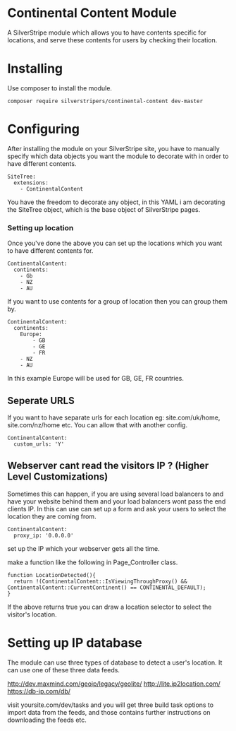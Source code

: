 # Continental Content Module

A SilverStripe module which allows you to have contents specific for locations, and serve these contents for users by checking their location. 

# Installing 

Use composer to install the module. 

`composer require silverstripers/continental-content dev-master`

# Configuring 

After installing the module on your SilverStripe site, you have to manually specify which data objects you want the module to decorate with in order to have different contents. 

```
SiteTree:
  extensions:
    - ContinentalContent
```

You have the freedom to decorate any object, in this YAML i am decorating the SiteTree object, which is the base object of SilverStripe pages. 

### Setting up location

Once you've done the above you can set up the locations which you want to have different contents for. 

```
ContinentalContent:
  continents:
    - Gb
    - NZ
    - AU
```

If you want to use contents for a group of location then you can group them by.

```
ContinentalContent:
  continents:
    Europe:
        - GB
        - GE
        - FR
    - NZ
    - AU
```

In this example Europe will be used for GB, GE, FR countries.


## Seperate URLS 

If you want to have separate urls for each location eg: site.com/uk/home, site.com/nz/home etc. You can allow that with another config. 

```
ContinentalContent:
  custom_urls: 'Y'
```

## Webserver cant read the visitors IP ? (Higher Level Customizations)

Sometimes this can happen, if you are using several load balancers to and have your website behind them and your load balancers wont pass the end clients IP. In this can use can set up a form and ask your users to select the location they are coming from. 

```
ContinentalContent:
  proxy_ip: '0.0.0.0'
```

set up the IP which your webserver gets all the time. 

make a function like the following in Page_Controller class. 

```
function LocationDetected(){
  return !(ContinentalContent::IsViewingThroughProxy() && ContinentalContent::CurrentContinent() == CONTINENTAL_DEFAULT);
}
```

If the above returns true you can draw a location selector to select the visitor's location. 

# Setting up IP database

The module can use three types of database to detect a user's location. It can use one of these three data feeds. 

http://dev.maxmind.com/geoip/legacy/geolite/
http://lite.ip2location.com/
https://db-ip.com/db/

visit yoursite.com/dev/tasks and you will get three build task options to import data from the feeds, and those contains further instructions on downloading the feeds etc. 





